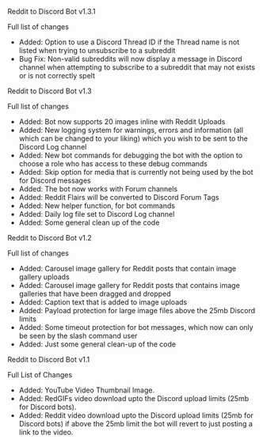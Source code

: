 Reddit to Discord Bot v1.3.1

Full list of changes

- Added: Option to use a Discord Thread ID if the Thread name is not listed when trying to unsubscribe to a subreddit
- Bug Fix: Non-valid subreddits will now display a message in Discord channel when attempting to subscribe to a subreddit that may not exists or is not correctly spelt 

Reddit to Discord Bot v1.3

Full list of changes

- Added: Bot now supports 20 images inline with Reddit Uploads
- Added: New logging system for warnings, errors and information (all which can be changed to your liking) which you wish to be sent to the Discord Log channel
- Added: New bot commands for debugging the bot with the option to choose a role who has access to these debug commands
- Added: Skip option for media that is currently not being used by the bot for Discord messages
- Added: The bot now works with Forum channels
- Added: Reddit Flairs will be converted to Discord Forum Tags
- Added: New helper function, for bot commands
- Added: Daily log file set to Discord Log channel
- Added: Some general clean up of the code

Reddit to Discord Bot v1.2

Full list of changes

- Added: Carousel image gallery for Reddit posts that contain image gallery uploads
- Added: Carousel image gallery for Reddit posts that contains image galleries that have been dragged and dropped
- Added: Caption text that is added to image uploads
- Added: Payload protection for large image files above the 25mb Discord limits
- Added: Some timeout protection for bot messages, which now can only be seen by the slash command user
- Added: Just some general clean-up of the code


Reddit to Discord Bot v1.1

Full List of Changes

- Added: YouTube Video Thumbnail Image.
- Added: RedGIFs video download upto the Discord upload limits (25mb for Discord bots).
- Added: Reddit video download upto the Discord upload limits (25mb for Discord bots) if above the 25mb limit the bot will revert to just posting a link to the video.
